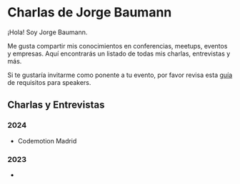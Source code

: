 # Charlas de Jorge Baumann

¡Hola! Soy Jorge Baumann.

Me gusta compartir mis conocimientos en conferencias, meetups, eventos y empresas. Aquí encontrarás un listado de todas mis charlas, entrevistas y más.

Si te gustaría invitarme como ponente a tu evento, por favor revisa esta [guía](./plantilla.md) de requisitos para speakers.

## Charlas y Entrevistas

### 2024
- Codemotion Madrid

### 2023
- 
